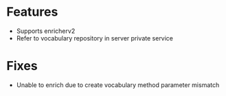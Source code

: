 # Features
- Supports enricherv2
- Refer to vocabulary repository in server private service 

# Fixes
- Unable to enrich due to create vocabulary method parameter mismatch
